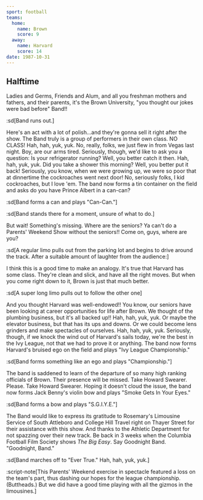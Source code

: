 ```yaml
---
sport: football
teams:
  home:
    name: Brown
    score: 9
  away:
    name: Harvard
    score: 14
date: 1987-10-31
---
```


## Halftime

Ladies and Germs, Friends and Alum, and all you freshman mothers and fathers, and their parents, it's the Brown University, "you thought our jokes were bad before" Band!!

:sd[Band runs out.]

Here's an act with a lot of polish...and they're gonna sell it right after the show. The Band truly is a group of performers in their own class. NO CLASS! Hah, hah, yuk, yuk. No, really, folks, we just flew in from Vegas last night. Boy, are our arms tired. Seriously, though, we'd like to ask you a question: Is your refrigerator running? Well, you better catch it then. Hah, hah, yuk, yuk. Did you take a shower this morning? Well, you better put it back! Seriously, you know, when we were growing up, we were so poor that at dinnertime the cockroaches went next door! No, seriously folks, I kid cockroaches, but I love 'em. The band now forms a tin container on the field and asks do you have Prince Albert in a can-can?

:sd[Band forms a can and plays "Can-Can."]

:sd[Band stands there for a moment, unsure of what to do.]

But wait! Something's missing. Where are the seniors? Ya can't do a Parents' Weekend Show without the seniors!! Come on, guys, where are you?

:sd[A regular limo pulls out from the parking lot and begins to drive around the track. After a suitable amount of laughter from the audience:]

I think this is a good time to make an analogy. It's true that Harvard has some class. They're clean and slick, and have all the right moves. But when you come right down to it, Brown is just that much better.

:sd[A super long limo pulls out to follow the other one]

And you thought Harvard was well-endowed!! You know, our seniors have been looking at career opportunities for life after Brown. We thought of the plumbing business, but it's all backed up!! Hah, hah, yuk, yuk. Or maybe the elevator business, but that has its ups and downs. Or we could become lens grinders and make spectacles of ourselves. Hah, hah, yuk, yuk. Seriously, though, if we knock the wind out of Harvard's sails today, we're the best in the Ivy League, not that we had to prove it or anything. The band now forms Harvard's bruised ego on the field and plays "Ivy League Championship."

:sd[Band forms something like an ego and plays "Championship."]

The band is saddened to learn of the departure of so many high ranking officials of Brown. Their presence will be missed. Take Howard Swearer. Please. Take Howard Swearer. Hoping it doesn't cloud the issue, the band now forms Jack Benny's violin bow and plays "Smoke Gets In Your Eyes."

:sd[Band forms a bow and plays "S.G.I.Y.E."]

The Band would like to express its gratitude to Rosemary's Limousine Service of South Attleboro and College Hill Travel right on Thayer Street for their assistance with this show. And thanks to the Athletic Department for not spazzing over their new track. Be back in 3 weeks when the Columbia Football Film Society shows _The Big Easy_. Say Goodnight Band. "Goodnight, Band."

:sd[Band marches off to "Ever True." Hah, hah, yuk, yuk.]

:script-note[This Parents' Weekend exercise in spectacle featured a loss on the team's part, thus dashing our hopes for the league championship. (Buttheads.) But we did have a good time playing with all the gizmos in the limousines.]
